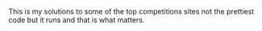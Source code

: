 This is my solutions to some of the top competitions sites not the prettiest code but it runs and that is what matters.
